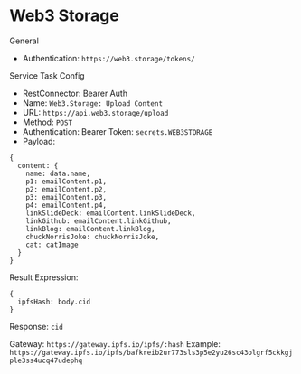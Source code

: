 # Web3 Storage

General

- Authentication: `https://web3.storage/tokens/`

Service Task Config

- RestConnector: Bearer Auth
- Name: `Web3.Storage: Upload Content`
- URL: `https://api.web3.storage/upload`
- Method: `POST`
- Authentication: Bearer Token: `secrets.WEB3STORAGE`
- Payload:

```
{
  content: {
    name: data.name,
    p1: emailContent.p1,
    p2: emailContent.p2,
    p3: emailContent.p3,
    p4: emailContent.p4,
    linkSlideDeck: emailContent.linkSlideDeck,
    linkGithub: emailContent.linkGithub,
    linkBlog: emailContent.linkBlog,
    chuckNorrisJoke: chuckNorrisJoke,
    cat: catImage
  }
}
```

Result Expression:

```
{
  ipfsHash: body.cid
}
```

Response: `cid`

Gateway: `https://gateway.ipfs.io/ipfs/:hash`
Example: `https://gateway.ipfs.io/ipfs/bafkreib2ur773sls3p5e2yu26sc43olgrf5ckkgjple3ss4ucq47udephq`
